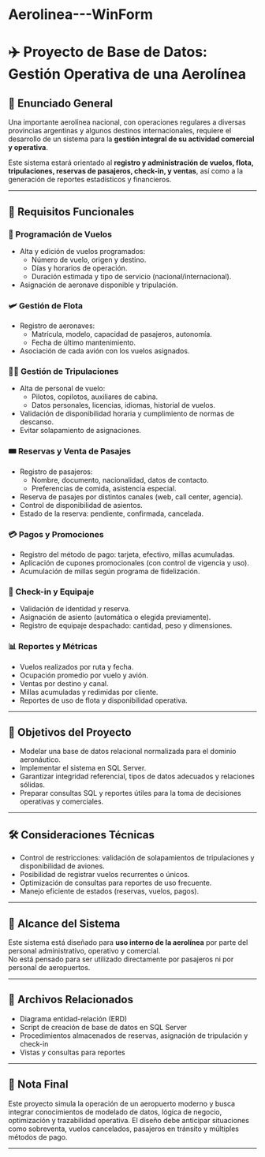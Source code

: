 # Aerolinea---WinForm

# ✈️ Proyecto de Base de Datos: Gestión Operativa de una Aerolínea

## 🧭 Enunciado General

Una importante aerolínea nacional, con operaciones regulares a diversas provincias argentinas y algunos destinos internacionales, requiere el desarrollo de un sistema para la **gestión integral de su actividad comercial y operativa**.

Este sistema estará orientado al **registro y administración de vuelos, flota, tripulaciones, reservas de pasajeros, check-in, y ventas**, así como a la generación de reportes estadísticos y financieros.

---

## 📌 Requisitos Funcionales

### 🛫 Programación de Vuelos
- Alta y edición de vuelos programados:
  - Número de vuelo, origen y destino.
  - Días y horarios de operación.
  - Duración estimada y tipo de servicio (nacional/internacional).
- Asignación de aeronave disponible y tripulación.

### 🛩️ Gestión de Flota
- Registro de aeronaves:
  - Matrícula, modelo, capacidad de pasajeros, autonomía.
  - Fecha de último mantenimiento.
- Asociación de cada avión con los vuelos asignados.

### 👨‍✈️ Gestión de Tripulaciones
- Alta de personal de vuelo:
  - Pilotos, copilotos, auxiliares de cabina.
  - Datos personales, licencias, idiomas, historial de vuelos.
- Validación de disponibilidad horaria y cumplimiento de normas de descanso.
- Evitar solapamiento de asignaciones.

### 🎟️ Reservas y Venta de Pasajes
- Registro de pasajeros:
  - Nombre, documento, nacionalidad, datos de contacto.
  - Preferencias de comida, asistencia especial.
- Reserva de pasajes por distintos canales (web, call center, agencia).
- Control de disponibilidad de asientos.
- Estado de la reserva: pendiente, confirmada, cancelada.

### 💳 Pagos y Promociones
- Registro del método de pago: tarjeta, efectivo, millas acumuladas.
- Aplicación de cupones promocionales (con control de vigencia y uso).
- Acumulación de millas según programa de fidelización.

### 🧳 Check-in y Equipaje
- Validación de identidad y reserva.
- Asignación de asiento (automática o elegida previamente).
- Registro de equipaje despachado: cantidad, peso y dimensiones.

### 📊 Reportes y Métricas
- Vuelos realizados por ruta y fecha.
- Ocupación promedio por vuelo y avión.
- Ventas por destino y canal.
- Millas acumuladas y redimidas por cliente.
- Reportes de uso de flota y disponibilidad operativa.

---

## 🎯 Objetivos del Proyecto

- Modelar una base de datos relacional normalizada para el dominio aeronáutico.
- Implementar el sistema en SQL Server.
- Garantizar integridad referencial, tipos de datos adecuados y relaciones sólidas.
- Preparar consultas SQL y reportes útiles para la toma de decisiones operativas y comerciales.

---

## 🛠️ Consideraciones Técnicas

- Control de restricciones: validación de solapamientos de tripulaciones y disponibilidad de aviones.
- Posibilidad de registrar vuelos recurrentes o únicos.
- Optimización de consultas para reportes de uso frecuente.
- Manejo eficiente de estados (reservas, vuelos, pagos).

---

## 🧩 Alcance del Sistema

Este sistema está diseñado para **uso interno de la aerolínea** por parte del personal administrativo, operativo y comercial.  
No está pensado para ser utilizado directamente por pasajeros ni por personal de aeropuertos.

---

## 📎 Archivos Relacionados

- Diagrama entidad-relación (ERD)
- Script de creación de base de datos en SQL Server
- Procedimientos almacenados de reservas, asignación de tripulación y check-in
- Vistas y consultas para reportes

---


## 📌 Nota Final

Este proyecto simula la operación de un aeropuerto moderno y busca integrar conocimientos de modelado de datos, lógica de negocio, optimización y trazabilidad operativa. El diseño debe anticipar situaciones como sobreventa, vuelos cancelados, pasajeros en tránsito y múltiples métodos de pago.

---
